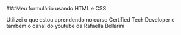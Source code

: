 ###Meu formulário usando HTML e CSS

Utilizei o que estou aprendendo no curso Certified Tech Developer e também o canal do youtube da Rafaella Bellarini
